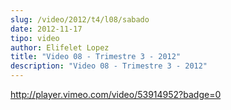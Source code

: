 ```yaml
---
slug: /video/2012/t4/l08/sabado
date: 2012-11-17
tipo: video
author: Elifelet Lopez
title: "Video 08 - Trimestre 3 - 2012"
description: "Video 08 - Trimestre 3 - 2012"
---
```


http://player.vimeo.com/video/53914952?badge=0
